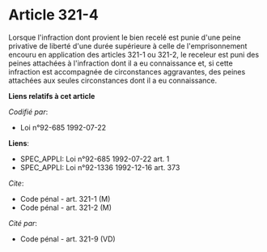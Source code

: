 # Article 321-4

Lorsque l'infraction dont provient le bien recelé est punie d'une peine privative de liberté d'une durée supérieure à celle
de l'emprisonnement encouru en application des articles 321-1 ou 321-2, le receleur est puni des peines attachées à
l'infraction dont il a eu connaissance et, si cette infraction est accompagnée de circonstances aggravantes, des peines
attachées aux seules circonstances dont il a eu connaissance.

**Liens relatifs à cet article**

_Codifié par_:

  - Loi n°92-685 1992-07-22

**Liens**:

  - SPEC_APPLI: Loi n°92-685 1992-07-22 art. 1
  - SPEC_APPLI: Loi n°92-1336 1992-12-16 art. 373

_Cite_:

  - Code pénal - art. 321-1 (M)
  - Code pénal - art. 321-2 (M)

_Cité par_:

  - Code pénal - art. 321-9 (VD)
